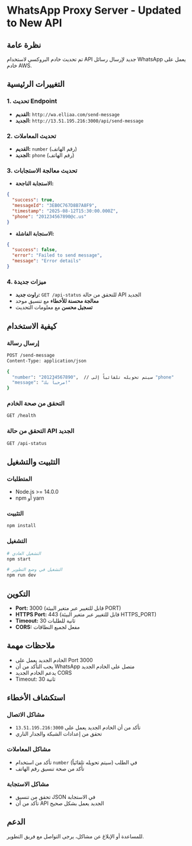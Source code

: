 # WhatsApp Proxy Server - Updated to New API

## نظرة عامة
تم تحديث خادم البروكسي لاستخدام API جديد لإرسال رسائل WhatsApp يعمل على خادم AWS.

## التغييرات الرئيسية

### 1. تحديث Endpoint
- **القديم:** `http://wa.elliaa.com/send-message`
- **الجديد:** `http://13.51.195.216:3000/api/send-message`

### 2. تحديث المعاملات
- **القديم:** `number` (رقم الهاتف)
- **الجديد:** `phone` (رقم الهاتف)

### 3. تحديث معالجة الاستجابات
- **الاستجابة الناجحة:**
```json
{
  "success": true,
  "messageId": "3EB0C767D8B7A8F9",
  "timestamp": "2025-08-12T15:30:00.000Z",
  "phone": "201234567890@c.us"
}
```

- **الاستجابة الفاشلة:**
```json
{
  "success": false,
  "error": "Failed to send message",
  "message": "Error details"
}
```

### 4. ميزات جديدة
- **راوت جديد:** `GET /api-status` للتحقق من حالة API الجديد
- **معالجة محسنة للأخطاء** مع تنسيق موحد
- **تسجيل محسن** مع معلومات التحديث

## كيفية الاستخدام

### إرسال رسالة
```bash
POST /send-message
Content-Type: application/json

{
  "number": "201234567890",  // سيتم تحويله تلقائياً إلى "phone"
  "message": "مرحباً بك!"
}
```

### التحقق من صحة الخادم
```bash
GET /health
```

### التحقق من حالة API الجديد
```bash
GET /api-status
```

## التثبيت والتشغيل

### المتطلبات
- Node.js >= 14.0.0
- npm أو yarn

### التثبيت
```bash
npm install
```

### التشغيل
```bash
# التشغيل العادي
npm start

# التشغيل في وضع التطوير
npm run dev
```

## التكوين
- **Port:** 3000 (قابل للتغيير عبر متغير البيئة PORT)
- **HTTPS Port:** 443 (قابل للتغيير عبر متغير البيئة HTTPS_PORT)
- **Timeout:** 30 ثانية للطلبات
- **CORS:** مفعل لجميع النطاقات

## ملاحظات مهمة
- الخادم الجديد يعمل على Port 3000
- يجب التأكد من أن WhatsApp متصل على الخادم الجديد
- يدعم الخادم الجديد CORS
- Timeout: 30 ثانية

## استكشاف الأخطاء

### مشاكل الاتصال
- تأكد من أن الخادم الجديد يعمل على `13.51.195.216:3000`
- تحقق من إعدادات الشبكة والجدار الناري

### مشاكل المعاملات
- تأكد من استخدام `number` في الطلب (سيتم تحويله تلقائياً)
- تأكد من صحة تنسيق رقم الهاتف

### مشاكل الاستجابة
- تحقق من تنسيق JSON في الاستجابة
- تأكد من أن API الجديد يعمل بشكل صحيح

## الدعم
للمساعدة أو الإبلاغ عن مشاكل، يرجى التواصل مع فريق التطوير. 